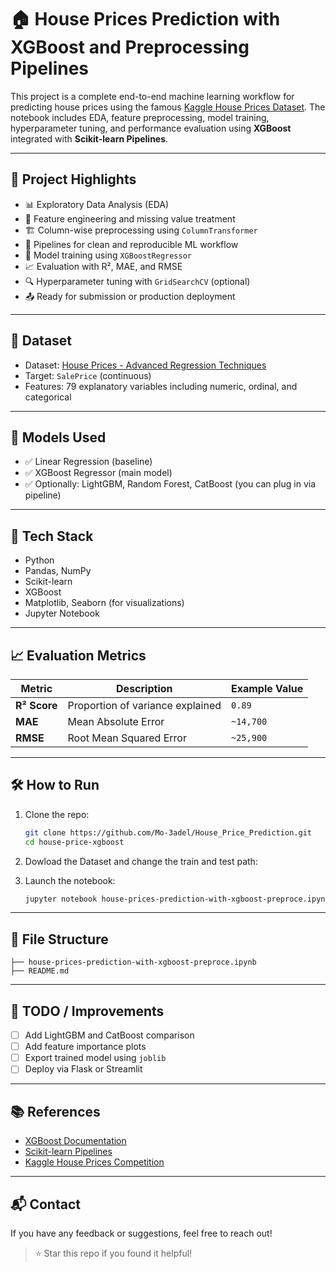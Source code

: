 # 🏠 House Prices Prediction with XGBoost and Preprocessing Pipelines

This project is a complete end-to-end machine learning workflow for predicting house prices using the famous [Kaggle House Prices Dataset](https://www.kaggle.com/c/house-prices-advanced-regression-techniques). The notebook includes EDA, feature preprocessing, model training, hyperparameter tuning, and performance evaluation using **XGBoost** integrated with **Scikit-learn Pipelines**.

---

## 📌 Project Highlights

- 📊 Exploratory Data Analysis (EDA)
- 🔧 Feature engineering and missing value treatment
- 🏗️ Column-wise preprocessing using `ColumnTransformer`
- 🔁 Pipelines for clean and reproducible ML workflow
- 🚀 Model training using `XGBoostRegressor`
- 📈 Evaluation with R², MAE, and RMSE
- 🔍 Hyperparameter tuning with `GridSearchCV` (optional)
- 📤 Ready for submission or production deployment

---

## 💼 Dataset

- Dataset: [House Prices - Advanced Regression Techniques](https://www.kaggle.com/c/house-prices-advanced-regression-techniques)
- Target: `SalePrice` (continuous)
- Features: 79 explanatory variables including numeric, ordinal, and categorical

---

## 🧪 Models Used

- ✅ Linear Regression (baseline)
- ✅ XGBoost Regressor (main model)
- ✅ Optionally: LightGBM, Random Forest, CatBoost (you can plug in via pipeline)

---

## 🧱 Tech Stack

- Python
- Pandas, NumPy
- Scikit-learn
- XGBoost
- Matplotlib, Seaborn (for visualizations)
- Jupyter Notebook

---

## 📈 Evaluation Metrics

| Metric | Description | Example Value |
|--------|-------------|----------------|
| **R² Score** | Proportion of variance explained | `0.89` |
| **MAE** | Mean Absolute Error | `~14,700` |
| **RMSE** | Root Mean Squared Error | `~25,900` |

---

## 🛠️ How to Run

1. Clone the repo:
   ```bash
   git clone https://github.com/Mo-3adel/House_Price_Prediction.git
   cd house-price-xgboost
   ```

2. Dowload the Dataset and change the train and test path:


3. Launch the notebook:
   ```bash
   jupyter notebook house-prices-prediction-with-xgboost-preproce.ipynb
   ```

---

## 📎 File Structure

```
├── house-prices-prediction-with-xgboost-preproce.ipynb
├── README.md

```

---

## 📌 TODO / Improvements

- [ ] Add LightGBM and CatBoost comparison
- [ ] Add feature importance plots
- [ ] Export trained model using `joblib`
- [ ] Deploy via Flask or Streamlit

---

## 📚 References

- [XGBoost Documentation](https://xgboost.readthedocs.io/)
- [Scikit-learn Pipelines](https://scikit-learn.org/stable/modules/compose.html)
- [Kaggle House Prices Competition](https://www.kaggle.com/c/house-prices-advanced-regression-techniques)

---

## 📬 Contact

If you have any feedback or suggestions, feel free to reach out!

> ⭐ Star this repo if you found it helpful!
